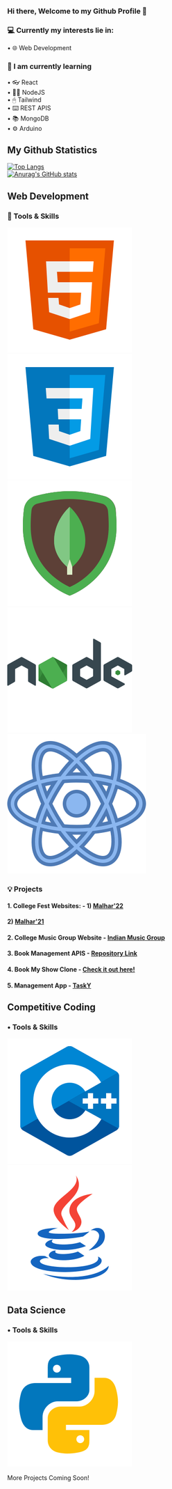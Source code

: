 ### Hi there, Welcome to my Github Profile 👋



<!--
**xxchanjotxx/xxchanjotxx** is a ✨ _special_ ✨ repository because its `README.md` (this file) appears on your GitHub profile.

Here are some ideas to get you started:

- 🔭 I’m currently working on ...
- 🌱 I’m currently learning ...
- 👯 I’m looking to collaborate on ...
- 🤔 I’m looking for help with ...
- 💬 Ask me about ...
- 📫 How to reach me: ...
- 😄 Pronouns: ...
- ⚡ Fun fact: ...
-->

### 💻 Currently my interests lie in: 
• 🌐 Web Development <br>


### 🌱 I am currently learning 
• 👓 React <br>
• 👨‍💻 NodeJS <br>
• 🖱 Tailwind <br>
• ⌨️ REST APIS <br>
• 📚 MongoDB <br>
• ⚙️ Arduino <br>




## My Github Statistics
[![Top Langs](https://github-readme-stats.vercel.app/api/top-langs/?username=xxchanjotxx&layout=compact&theme=radical&custom_title=Languages&card_width=800)](https://github.com/anuraghazra/github-readme-stats) <br>
[![Anurag's GitHub stats](https://github-readme-stats.vercel.app/api?username=xxchanjotxx)](https://github.com/anuraghazra/github-readme-stats)<br>


## Web Development
###  📌 Tools & Skills
![](/images/html.svg)
![](/images/icons8-css3.svg)
![](/images/icons8-mongodb.svg)
![](/images/icons8-nodejs.svg)
![](/images/icons8-react.svg)



###  💡 Projects
#### 1. College Fest Websites: - 1) <a href= "https://xxchanjotxx.github.io/malhar-2022/">Malhar'22</a>
####                             2) <a href= "https://xxchanjotxx.github.io/malhar-live/malhar-website/index.html">Malhar'21</a>
#### 2. College Music Group Website - <a href= "https://xxchanjotxx.github.io/indianmusicgroup/">Indian Music Group</a>
#### 3. Book Management APIS - <a href= "https://github.com/xxchanjotxx/BookManagementAPI">Repository Link</a>
#### 4. Book My Show Clone - <a href= "https://book-my-show-sand.vercel.app/">Check it out here!</a>
#### 5. Management App - <a href= "https://xxchanjotxx.github.io/TaskY__Website/">TaskY</a>


## Competitive Coding
### • Tools & Skills
![](/images/icons8-c++.svg)
![](/images/icons8-java.svg)



## Data Science
### • Tools & Skills
![](/images/icons8-python.svg)




 More Projects Coming Soon!

